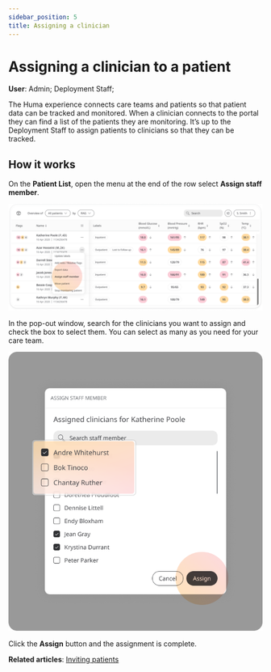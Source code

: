 ```yaml
---
sidebar_position: 5
title: Assigning a clinician
---
```

# Assigning a clinician to a patient
**User**: Admin; Deployment Staff; 

The Huma experience connects care teams and patients so that patient data can be tracked and monitored. When a clinician connects to the portal they can find a list of the patients they are monitoring. It’s up to the Deployment Staff to assign patients to clinicians so that they can be tracked.
## How it works​
On the **Patient List**, open the menu at the end of the row select **Assign staff member**.

![Assign clinician menu](./assets/AssignClinician01.png)

In the pop-out window, search for the clinicians you want to assign and check the box to select them. You can select as many as you need for your care team.
 
![Search clinicians](./assets/AssignClinician02.png)

Click the **Assign** button and the assignment is complete.

**Related articles**: [Inviting patients](../roles-and-permissions/inviting-patients.md)
